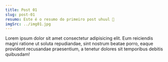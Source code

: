 ```yaml
---
title: Post 01
slug: post-01
resumo: Este é o resumo do primeiro post uhuul 💯
imgSrc: ../img01.jpg
---
```


Lorem ipsum dolor sit amet consectetur adipisicing elit. Eum reiciendis magni ratione ut soluta repudiandae, sint nostrum beatae porro, eaque provident recusandae praesentium, a tenetur dolores sit temporibus debitis quibusdam!
